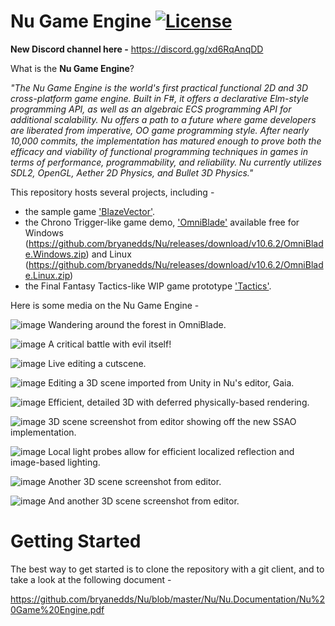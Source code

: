 Nu Game Engine [![License](https://img.shields.io/badge/license-MIT-blue.svg)](https://github.com/bryanedds/Nu/blob/master/License.md)
=

**New Discord channel here -**
https://discord.gg/xd6RqAnqDD

What is the **Nu Game Engine**?

*"The Nu Game Engine is the world's first practical functional 2D and 3D cross-platform game engine. Built in F#, it offers a declarative Elm-style programming API, as well as an algebraic ECS programming API for additional scalability. Nu offers a path to a future where game developers are liberated from imperative, OO game programming style. After nearly 10,000 commits, the implementation has matured enough to prove both the efficacy and viability of functional programming techniques in games in terms of performance, programmability, and reliability. Nu currently utilizes SDL2, OpenGL, Aether 2D Physics, and Bullet 3D Physics."*

This repository hosts several projects, including -

- the sample game ['BlazeVector'](https://github.com/bryanedds/Nu/tree/master/Projects/BlazeVector).
- the Chrono Trigger-like game demo, ['OmniBlade'](https://github.com/bryanedds/Nu/tree/master/Projects/OmniBlade) available free for Windows (https://github.com/bryanedds/Nu/releases/download/v10.6.2/OmniBlade.Windows.zip) and Linux (https://github.com/bryanedds/Nu/releases/download/v10.6.2/OmniBlade.Linux.zip)
- the Final Fantasy Tactics-like WIP game prototype ['Tactics'](https://github.com/bryanedds/Nu/tree/master/Projects/Tactics).

Here is some media on the Nu Game Engine -

![image](https://user-images.githubusercontent.com/1625560/209454635-b55ecb09-bbb9-4d71-9bd8-fa715c51cd4c.png)
Wandering around the forest in OmniBlade.

![image](https://user-images.githubusercontent.com/1625560/209454643-7142731e-ede7-48d3-8a97-d691fd9263e7.png)
A critical battle with evil itself!

![image](https://user-images.githubusercontent.com/1625560/212570637-69cfd2c9-3b61-4d7a-82ce-933582f130e5.png)
Live editing a cutscene.

![image](https://user-images.githubusercontent.com/1625560/235414619-2042f3f4-054d-4eb8-9802-a0731079b97f.png)
Editing a 3D scene imported from Unity in Nu's editor, Gaia.

![image](https://user-images.githubusercontent.com/1625560/232184477-dbb1102e-f4f5-4fd1-9008-57a07fe450f7.png)
Efficient, detailed 3D with deferred physically-based rendering.

![image](https://user-images.githubusercontent.com/1625560/233125412-56c8e9da-206d-4d0b-9269-e4d1fe606a19.png)
3D scene screenshot from editor showing off the new SSAO implementation.

![image](https://user-images.githubusercontent.com/1625560/235253590-2f86a584-478a-4406-8df9-3a1e7daafcbe.png)
Local light probes allow for efficient localized reflection and image-based lighting.

![image](https://user-images.githubusercontent.com/1625560/235415153-726d6354-8a6d-4e82-8d30-fb23819e2786.png)
Another 3D scene screenshot from editor.

![image](https://user-images.githubusercontent.com/1625560/231018049-5c4247aa-0940-4d18-9173-2780982c22f7.png)
And another 3D scene screenshot from editor.

Getting Started
===============

The best way to get started is to clone the repository with a git client, and to take a look at the following document -

https://github.com/bryanedds/Nu/blob/master/Nu/Nu.Documentation/Nu%20Game%20Engine.pdf
